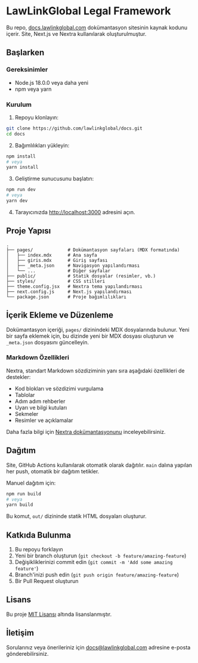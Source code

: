 # LawLinkGlobal Legal Framework

Bu repo, [docs.lawlinkglobal.com](https://docs.lawlinkglobal.com) dokümantasyon sitesinin kaynak kodunu içerir. Site, Next.js ve Nextra kullanılarak oluşturulmuştur.

## Başlarken

### Gereksinimler

- Node.js 18.0.0 veya daha yeni
- npm veya yarn

### Kurulum

1. Repoyu klonlayın:

```bash
git clone https://github.com/lawlinkglobal/docs.git
cd docs
```

2. Bağımlılıkları yükleyin:

```bash
npm install
# veya
yarn install
```

3. Geliştirme sunucusunu başlatın:

```bash
npm run dev
# veya
yarn dev
```

4. Tarayıcınızda [http://localhost:3000](http://localhost:3000) adresini açın.

## Proje Yapısı

```
.
├── pages/             # Dokümantasyon sayfaları (MDX formatında)
│   ├── index.mdx      # Ana sayfa
│   ├── giris.mdx      # Giriş sayfası
│   ├── _meta.json     # Navigasyon yapılandırması
│   └── ...            # Diğer sayfalar
├── public/            # Statik dosyalar (resimler, vb.)
├── styles/            # CSS stilleri
├── theme.config.jsx   # Nextra tema yapılandırması
├── next.config.js     # Next.js yapılandırması
└── package.json       # Proje bağımlılıkları
```

## İçerik Ekleme ve Düzenleme

Dokümantasyon içeriği, `pages/` dizinindeki MDX dosyalarında bulunur. Yeni bir sayfa eklemek için, bu dizinde yeni bir MDX dosyası oluşturun ve `_meta.json` dosyasını güncelleyin.

### Markdown Özellikleri

Nextra, standart Markdown sözdiziminin yanı sıra aşağıdaki özellikleri de destekler:

- Kod blokları ve sözdizimi vurgulama
- Tablolar
- Adım adım rehberler
- Uyarı ve bilgi kutuları
- Sekmeler
- Resimler ve açıklamalar

Daha fazla bilgi için [Nextra dokümantasyonunu](https://nextra.site/docs) inceleyebilirsiniz.

## Dağıtım

Site, GitHub Actions kullanılarak otomatik olarak dağıtılır. `main` dalına yapılan her push, otomatik bir dağıtım tetikler.

Manuel dağıtım için:

```bash
npm run build
# veya
yarn build
```

Bu komut, `out/` dizininde statik HTML dosyaları oluşturur.

## Katkıda Bulunma

1. Bu repoyu forklayın
2. Yeni bir branch oluşturun (`git checkout -b feature/amazing-feature`)
3. Değişikliklerinizi commit edin (`git commit -m 'Add some amazing feature'`)
4. Branch'inizi push edin (`git push origin feature/amazing-feature`)
5. Bir Pull Request oluşturun

## Lisans

Bu proje [MIT Lisansı](LICENSE) altında lisanslanmıştır.

## İletişim

Sorularınız veya önerileriniz için docs@lawlinkglobal.com adresine e-posta gönderebilirsiniz. 